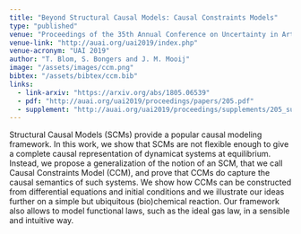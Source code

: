 ```yaml
---
title: "Beyond Structural Causal Models: Causal Constraints Models"
type: "published"
venue: "Proceedings of the 35th Annual Conference on Uncertainty in Artificial Intelligence"
venue-link: "http://auai.org/uai2019/index.php"
venue-acronym: "UAI 2019"
author: "T. Blom, S. Bongers and J. M. Mooij"
image: "/assets/images/ccm.png"
bibtex: "/assets/bibtex/ccm.bib"
links:
  - link-arxiv: "https://arxiv.org/abs/1805.06539"
  - pdf: "http://auai.org/uai2019/proceedings/papers/205.pdf"
  - supplement: "http://auai.org/uai2019/proceedings/supplements/205_supplement.pdf"
---
```


Structural Causal Models (SCMs) provide a popular causal modeling framework. In this
work, we show that SCMs are not flexible enough to give a complete causal representation of dynamicat systems at equilibrium. Instead, we propose a generalization of the notion of an SCM, that we call Causal Constraints Model (CCM), and prove that CCMs do capture the causal semantics of such systems. We show how CCMs can be constructed from differential equations and initial conditions and we illustrate our ideas further on a simple but ubiquitous (bio)chemical reaction. Our framework also allows to model functional laws, such as the ideal gas law, in a sensible and intuitive way.
